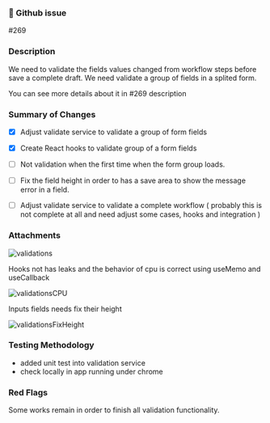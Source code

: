 ### 🔗 Github issue

#269 

### Description

We need to validate the fields values changed from workflow steps before save a complete draft.
We need validate a group of fields in a splited form.

You can see more details about it in #269 description

### Summary of Changes

- [x] Adjust validate service to validate a group of form fields
- [x] Create React hooks to validate group of a form fields
- [ ] Not validation when the first time when the form group loads.
- [ ] Fix the field height in order to has a save area to show the message error in a field.
- [ ] Adjust validate service to validate a complete workflow ( probably this is not complete at all and need adjust some cases, hooks and integration )


### Attachments

![validations](https://user-images.githubusercontent.com/1202463/66198190-2c0f5600-e69c-11e9-936e-82763cc5916c.gif)

Hooks not has leaks and the behavior of cpu is correct using useMemo and useCallback


![validationsCPU](https://user-images.githubusercontent.com/1202463/66198284-5f51e500-e69c-11e9-879b-57c69843c3b0.gif)

Inputs fields needs fix their height


![validationsFixHeight](https://user-images.githubusercontent.com/1202463/66198331-78f32c80-e69c-11e9-8306-4f59f2a5d6ad.gif)


### Testing Methodology

- added unit test into validation service
- check locally in app running under chrome


### Red Flags

Some works remain in order to finish all validation functionality.
